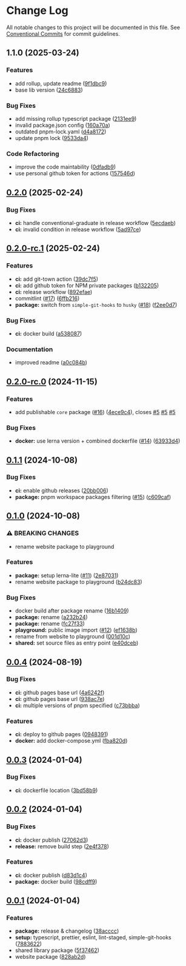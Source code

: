 # Change Log

All notable changes to this project will be documented in this file.
See [Conventional Commits](https://conventionalcommits.org) for commit guidelines.

## 1.1.0 (2025-03-24)

### Features

* add rollup, update readme ([9f1dbc9](https://github.com/karolsw3/git-branch-trimmer/commit/9f1dbc9667286f1831b749231bd80b9c1cb06295))
* base lib version ([24c6883](https://github.com/karolsw3/git-branch-trimmer/commit/24c6883a062eed141f133cb5358c7766a479df34))

### Bug Fixes

* add missing rollup typescript package ([2131ee9](https://github.com/karolsw3/git-branch-trimmer/commit/2131ee9ec16c8aaa5be5820e9ef9970aefa35929))
* invalid package.json config ([160a70a](https://github.com/karolsw3/git-branch-trimmer/commit/160a70a797d83cef0de30a876bf310d456dcf923))
* outdated pnpm-lock.yaml ([d4a8172](https://github.com/karolsw3/git-branch-trimmer/commit/d4a81724bcfe759d1076fb0dc74df7b796b3ae5e))
* update pnpm lock ([9533da4](https://github.com/karolsw3/git-branch-trimmer/commit/9533da475f6e430618d04545b30d01940c50aed6))

### Code Refactoring

* improve the code maintability ([0dfadb9](https://github.com/karolsw3/git-branch-trimmer/commit/0dfadb920156f30f4a68670c6997192bebeb22e9))
* use personal github token for actions ([157546d](https://github.com/karolsw3/git-branch-trimmer/commit/157546df245120adf8016b6aa4c5a9d14435c875))

## [0.2.0](https://github.com/coldrun/monorepo-typescript/compare/v0.2.0-rc.1...v0.2.0) (2025-02-24)

### Bug Fixes

* **ci:** handle conventional-graduate in release workflow ([5ecdaeb](https://github.com/coldrun/monorepo-typescript/commit/5ecdaeb33464a7539c0d5b3e6c0c39b4582e9039))
* **ci:** invalid condition in release workflow ([5ad97ce](https://github.com/coldrun/monorepo-typescript/commit/5ad97ce8bf7690f45f7329627e2a19a40e9e063a))

## [0.2.0-rc.1](https://github.com/coldrun/monorepo-typescript/compare/v0.2.0-rc.0...v0.2.0-rc.1) (2025-02-24)

### Features

* **ci:** add git-town action ([39dc7f5](https://github.com/coldrun/monorepo-typescript/commit/39dc7f5bb8825a852d115a872b07b68c1520ebe6))
* **ci:** add github token for NPM private packages ([b132205](https://github.com/coldrun/monorepo-typescript/commit/b1322052c4c3af0977a2ea0dded5f29c5491bac0))
* **ci:** release workflow ([892efae](https://github.com/coldrun/monorepo-typescript/commit/892efaea2844730c945b412509ada4827363eac1))
* commitlint ([#17](https://github.com/coldrun/monorepo-typescript/issues/17)) ([6ffb216](https://github.com/coldrun/monorepo-typescript/commit/6ffb2169f6c2277b34c4babdbbf9098a2e7d5040))
* **package:** switch from `simple-git-hooks` to `husky` ([#18](https://github.com/coldrun/monorepo-typescript/issues/18)) ([f2ee0d7](https://github.com/coldrun/monorepo-typescript/commit/f2ee0d772f4e89f19bdaf2f41a1d152d70c9f530))

### Bug Fixes

* **ci:** docker build ([a538087](https://github.com/coldrun/monorepo-typescript/commit/a538087cc9ba95068cdbd62f93efa90ff85ca6a4))

### Documentation

* improved readme ([a0c084b](https://github.com/coldrun/monorepo-typescript/commit/a0c084bea98b33ed69e6fd30dd5750a48d88ba77))

## [0.2.0-rc.0](https://github.com/coldrun/monorepo-typescript/compare/v0.1.1...v0.2.0-rc.0) (2024-11-15)

### Features

* add publishable `core` package ([#16](https://github.com/coldrun/monorepo-typescript/issues/16)) ([4ece9c4](https://github.com/coldrun/monorepo-typescript/commit/4ece9c484e0dcfebcb6f81f1bc5660617ce6ebdb)), closes [#5](https://github.com/coldrun/monorepo-typescript/issues/5) [#5](https://github.com/coldrun/monorepo-typescript/issues/5) [#5](https://github.com/coldrun/monorepo-typescript/issues/5)

### Bug Fixes

* **docker:** use lerna version + combined dockerfile ([#14](https://github.com/coldrun/monorepo-typescript/issues/14)) ([63933d4](https://github.com/coldrun/monorepo-typescript/commit/63933d449626ae8e3c1847748a3b4f9796ccfaf1))

## [0.1.1](https://github.com/coldrun/monorepo-typescript/compare/v0.1.0...v0.1.1) (2024-10-08)

### Bug Fixes

* **ci:** enable github releases ([20bb006](https://github.com/coldrun/monorepo-typescript/commit/20bb00623e0f8c37ca6aa549ebe1289ef580b733))
* **package:** pnpm workspace packages filtering ([#15](https://github.com/coldrun/monorepo-typescript/issues/15)) ([c609caf](https://github.com/coldrun/monorepo-typescript/commit/c609cafc74f7b97b914d4139bcc578b7fac69ccc))

## [0.1.0](https://github.com/coldrun/monorepo-typescript/compare/v0.0.4...v0.1.0) (2024-10-08)

### ⚠ BREAKING CHANGES

* rename website package to playground

### Features

* **package:** setup lerna-lite ([#11](https://github.com/coldrun/monorepo-typescript/issues/11)) ([2e87031](https://github.com/coldrun/monorepo-typescript/commit/2e8703186df59accf0bb56755676c69cc9e7cd61))
* rename website package to playground ([b24dc83](https://github.com/coldrun/monorepo-typescript/commit/b24dc8305560bbd3509cf12f843de9a5b8966dca))

### Bug Fixes

* docker build after package rename ([16b1409](https://github.com/coldrun/monorepo-typescript/commit/16b14092bac8fb9c39e387627ed02b79ec728a54))
* **package:** rename ([a232b24](https://github.com/coldrun/monorepo-typescript/commit/a232b24653505cdfd989dff0a4f0ab4bb8f80a84))
* **package:** rename ([fc27f33](https://github.com/coldrun/monorepo-typescript/commit/fc27f335a1d614cff9eb58f3db9733abe584848d))
* **playground:** public image import ([#12](https://github.com/coldrun/monorepo-typescript/issues/12)) ([ef1638b](https://github.com/coldrun/monorepo-typescript/commit/ef1638be98555250e28d62baa4de16c9e2e406e4))
* rename from website to playground ([001d10c](https://github.com/coldrun/monorepo-typescript/commit/001d10c1b705e1984c631acbdd277c8d59ccbd71))
* **shared:** set source files as entry point ([e40dceb](https://github.com/coldrun/monorepo-typescript/commit/e40dceb3c7e712c15d0b53642c1a282d202b8afe))

## [0.0.4](https://github.com/coldrun/monorepo-typescript/compare/v0.0.3...v0.0.4) (2024-08-19)

### Bug Fixes

- **ci:** github pages base url ([4a6242f](https://github.com/coldrun/monorepo-typescript/commit/4a6242f0b047daeba02e62bf2e379810f1ecb29b))
- **ci:** github pages base url ([938ac7e](https://github.com/coldrun/monorepo-typescript/commit/938ac7e04d5c022763b577b7e2524163e17a2690))
- **ci:** multiple versions of pnpm specified ([c73bbba](https://github.com/coldrun/monorepo-typescript/commit/c73bbbad27ba7ba54be1fb0ce91b85617e2b06a4))

### Features

- **ci:** deploy to github pages ([0948391](https://github.com/coldrun/monorepo-typescript/commit/0948391a5ebb7f307b499ac44529908f1973a032))
- **docker:** add docker-compose.yml ([fba820d](https://github.com/coldrun/monorepo-typescript/commit/fba820dc4028de57f0f873c3d7f6d0f8b6231509))

## [0.0.3](https://github.com/coldrun/monorepo-typescript/compare/v0.0.2...v0.0.3) (2024-01-04)

### Bug Fixes

- **ci:** dockerfile location ([3bd58b9](https://github.com/coldrun/monorepo-typescript/commit/3bd58b9b653c53107d321a0332bb40fc35aeea87))

## [0.0.2](https://github.com/coldrun/monorepo-typescript/compare/v0.0.1...v0.0.2) (2024-01-04)

### Bug Fixes

- **ci:** docker publish ([27062d3](https://github.com/coldrun/monorepo-typescript/commit/27062d3ddf352aeb67a05750f2b1702cc3b180e8))
- **release:** remove build step ([2e4f378](https://github.com/coldrun/monorepo-typescript/commit/2e4f3780340d2a5a64ba614799ff2810f0f4768a))

### Features

- **ci:** docker publish ([d83d1c4](https://github.com/coldrun/monorepo-typescript/commit/d83d1c49815c20f90558923fad175db0bbce027b))
- **package:** docker build ([98cdff9](https://github.com/coldrun/monorepo-typescript/commit/98cdff930f8d4824983e42161e795893ed8d78ba))

## [0.0.1](https://github.com/coldrun/monorepo-typescript/compare/78836223f74026dce4def8b2d69753202dfa18fc...v0.0.1) (2024-01-04)

### Features

- **package:** release & changelog ([38acccc](https://github.com/coldrun/monorepo-typescript/commit/38acccc70a2a977be00fb09952bb3fbc4e62e1e9))
- **setup:** typescript, prettier, eslint, lint-staged, simple-git-hooks ([7883622](https://github.com/coldrun/monorepo-typescript/commit/78836223f74026dce4def8b2d69753202dfa18fc))
- shared library package ([5f37462](https://github.com/coldrun/monorepo-typescript/commit/5f3746295022c6ba530cb52f25bbcdeb342452bf))
- website package ([828ab2d](https://github.com/coldrun/monorepo-typescript/commit/828ab2d1c77d8bfc3ea8cfea53d9f94ad49be949))
